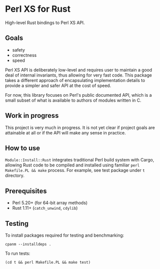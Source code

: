 # Perl XS for Rust

High-level Rust bindings to Perl XS API.

## Goals

- safety
- correctness
- speed

Perl XS API is deliberately low-level and requires user to maintain a
good deal of internal invariants, thus allowing for very fast
code. This package takes a different approach of encapsulating
implementation details to provide a simpler and safer API at the cost
of speed.

For now, this library focuses on Perl's public documented API, which
is a small subset of what is available to authors of modules written
in C.

## Work in progress

This project is very much in progress. It is not yet clear if project
goals are attainable at all or if the API will make any sense in
practice.

## How to use

`Module::Install::Rust` integrates traditional Perl build system with
Cargo, allowing Rust code to be compiled and installed using familiar
`perl Makefile.PL && make` process. For example, see test package
under `t` directory.

## Prerequisites

- Perl 5.20+ (for 64-bit array methods)
- Rust 1.11+ (`catch_unwind`, `cdylib`)

## Testing

To install packages required for testing and benchmarking:

```shell
cpanm --installdeps .
```

To run tests:

```shell
(cd t && perl Makefile.PL && make test)
```
